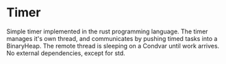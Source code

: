 # Timer
Simple timer implemented in the rust programming language.
The timer manages it's own thread, and communicates by pushing
timed tasks into a BinaryHeap. 
The remote thread is sleeping on a Condvar until work arrives.
No external dependencies, except for std.
